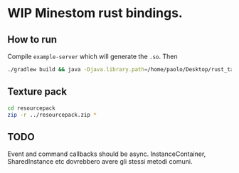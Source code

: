 # WIP Minestom rust bindings.

## How to run
Compile `example-server` which will generate the `.so`.
Then
```bash
./gradlew build && java -Djava.library.path=/home/paolo/Desktop/rust_target/debug -jar build/libs/app.jar 
```

## Texture pack
```bash
cd resourcepack
zip -r ../resourcepack.zip *
```

## TODO
Event and command callbacks should be async. InstanceContainer, SharedInstance etc dovrebbero avere gli stessi metodi comuni.